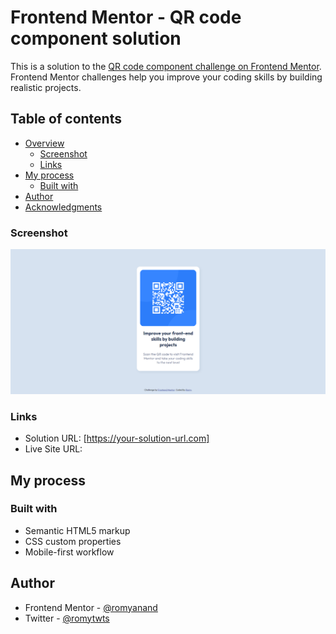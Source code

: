 # Frontend Mentor - QR code component solution

This is a solution to the [QR code component challenge on Frontend Mentor](https://www.frontendmentor.io/challenges/qr-code-component-iux_sIO_H). Frontend Mentor challenges help you improve your coding skills by building realistic projects. 

## Table of contents

- [Overview](#overview)
  - [Screenshot](#screenshot)
  - [Links](#links)
- [My process](#my-process)
  - [Built with](#built-with)
- [Author](#author)
- [Acknowledgments](#acknowledgments)

### Screenshot

![](./desktop.png)



### Links

- Solution URL: [https://your-solution-url.com]
- Live Site URL: [](https://fancy-rolypoly-e7bb5f.netlify.app/)

## My process

### Built with

- Semantic HTML5 markup
- CSS custom properties
- Mobile-first workflow


## Author

- Frontend Mentor - [@romyanand](https://www.frontendmentor.io/profile/romyanand)
- Twitter - [@romytwts](https://twitter.com/romytwts)
